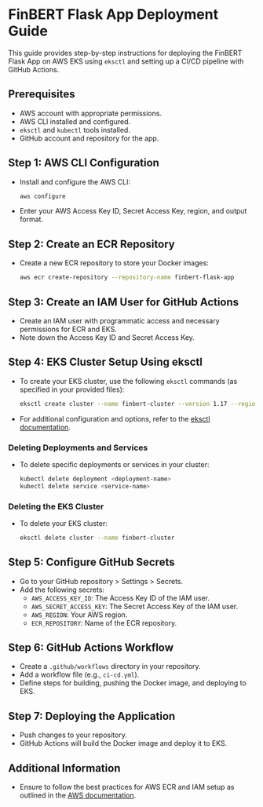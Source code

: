 
# FinBERT Flask App Deployment Guide

This guide provides step-by-step instructions for deploying the FinBERT Flask App on AWS EKS using `eksctl` and setting up a CI/CD pipeline with GitHub Actions.

## Prerequisites

- AWS account with appropriate permissions.
- AWS CLI installed and configured.
- `eksctl` and `kubectl` tools installed.
- GitHub account and repository for the app.

## Step 1: AWS CLI Configuration

- Install and configure the AWS CLI:
  ```bash
  aws configure
  ```
- Enter your AWS Access Key ID, Secret Access Key, region, and output format.

## Step 2: Create an ECR Repository

- Create a new ECR repository to store your Docker images:
  ```bash
  aws ecr create-repository --repository-name finbert-flask-app
  ```

## Step 3: Create an IAM User for GitHub Actions

- Create an IAM user with programmatic access and necessary permissions for ECR and EKS.
- Note down the Access Key ID and Secret Access Key.

## Step 4: EKS Cluster Setup Using eksctl

- To create your EKS cluster, use the following `eksctl` commands (as specified in your provided files):
  ```bash
  eksctl create cluster --name finbert-cluster --version 1.17 --region us-west-2 --nodegroup-name linux-nodes --node-type t2.micro --nodes 2
  ```
- For additional configuration and options, refer to the [eksctl documentation](https://eksctl.io/).

### Deleting Deployments and Services

- To delete specific deployments or services in your cluster:
  ```bash
  kubectl delete deployment <deployment-name>
  kubectl delete service <service-name>
  ```

### Deleting the EKS Cluster

- To delete your EKS cluster:
  ```bash
  eksctl delete cluster --name finbert-cluster
  ```

## Step 5: Configure GitHub Secrets

- Go to your GitHub repository > Settings > Secrets.
- Add the following secrets:
  - `AWS_ACCESS_KEY_ID`: The Access Key ID of the IAM user.
  - `AWS_SECRET_ACCESS_KEY`: The Secret Access Key of the IAM user.
  - `AWS_REGION`: Your AWS region.
  - `ECR_REPOSITORY`: Name of the ECR repository.

## Step 6: GitHub Actions Workflow

- Create a `.github/workflows` directory in your repository.
- Add a workflow file (e.g., `ci-cd.yml`).
- Define steps for building, pushing the Docker image, and deploying to EKS.

## Step 7: Deploying the Application

- Push changes to your repository.
- GitHub Actions will build the Docker image and deploy it to EKS.

## Additional Information

- Ensure to follow the best practices for AWS ECR and IAM setup as outlined in the [AWS documentation](https://aws.amazon.com/documentation/).
